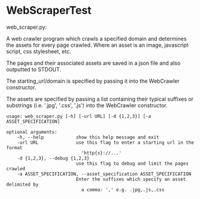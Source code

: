 # WebScraperTest

web_scraper.py:

A web crawler program which crawls a specified domain and determines
the assets for every page crawled. Where an asset is an image,
javascript script, css stylesheet, etc.

The pages and their associated assets are saved
in a json file and also outputted to STDOUT.

The starting_url/domain is specified by passing it into the WebCrawler constructor.

The assets are specified by passing a list containing their typical
suffixes or substrings (i.e. '.jpg', '.css', '.js') into the WebCrawler constructor.



    usage: web_scraper.py [-h] [-url URL] [-d {1,2,3}] [-a ASSET_SPECIFICATION]

    optional arguments:
        -h, --help            show this help message and exit
        -url URL              use this flag to enter a starting url in the format
                                'http{s}://...'
        -d {1,2,3}, --debug {1,2,3}
                              use this flag to debug and limit the pages crawled
        -a ASSET_SPECIFICATION, --asset_specification ASSET_SPECIFICATION
                              Enter the suffixes which specify an asset delimited by
                                a comma: ',' e.g. .jpg,.js,.css



